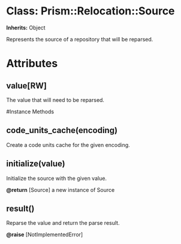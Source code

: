 # Class: Prism::Relocation::Source
**Inherits:** Object
    

Represents the source of a repository that will be reparsed.


# Attributes
## value[RW] [](#attribute-i-value)
The value that will need to be reparsed.


#Instance Methods
## code_units_cache(encoding) [](#method-i-code_units_cache)
Create a code units cache for the given encoding.

## initialize(value) [](#method-i-initialize)
Initialize the source with the given value.

**@return** [Source] a new instance of Source

## result() [](#method-i-result)
Reparse the value and return the parse result.

**@raise** [NotImplementedError] 

